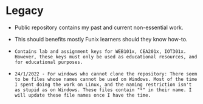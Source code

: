 # Legacy
- Public repository contains my past and current non-essential work.

- This should benefits mostly Funix learners should they know how-to.
- `Contains lab and assignment keys for WEB101x, CEA201x, IOT301x. However, these keys must only be used as educational resources, and for educational purposes.`
 
 
 
  
- `24/1/2022 - For windows who cannot clone the repository: There seem to be files whose names cannot be used on Windows. Most of the time I spent doing the work on Linux, and the naming restriction isn't as stupid as on Windows. These files contain "*" in their name. I will update these file names once I have the time.`
